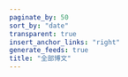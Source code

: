 ```yaml
---
paginate_by: 50
sort_by: "date"
transparent: true
insert_anchor_links: "right"
generate_feeds: true
title: "全部博文"
---
```

